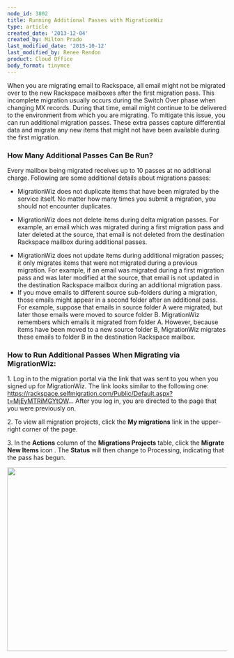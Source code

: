 ```yaml
---
node_id: 3802
title: Running Additional Passes with MigrationWiz
type: article
created_date: '2013-12-04'
created_by: Milton Prado
last_modified_date: '2015-10-12'
last_modified_by: Renee Rendon
product: Cloud Office
body_format: tinymce
---
```


When you are migrating email to Rackspace, all email might not be
migrated over to the new Rackspace mailboxes after the first migration
pass.  This incomplete migration usually occurs during the Switch Over
phase when changing MX records.  During that time, email might continue
to be delivered to the environment from which you are migrating.  To
mitigate this issue, you can run additional migration passes.  These
extra passes capture differential data and migrate any new items that
might not have been available during the first migration.

### How Many Additional Passes Can Be Run?

Every mailbox being migrated receives up to 10 passes at no additional
charge. Following are some additional details about migrations passes:

-   MigrationWiz does not duplicate items that have been migrated by the
    service itself. No matter how many times you submit a migration, you
    should not encounter duplicates.

<!-- -->

-   MigrationWiz does not delete items during delta migration passes.
    For example, an email which was migrated during a first migration
    pass and later deleted at the source, that email is not deleted from
    the destination Rackspace mailbox during additional passes.

<!-- -->

-   MigrationWiz does not update items during additional migration
    passes; it only migrates items that were not migrated during a
    previous migration. For example, if an email was migrated during a
    first migration pass and was later modified at the source, that
    email is not updated in the destination Rackspace mailbox during an
    additional migration pass.
-   If you move emails to different source sub-folders during a
    migration, those emails might appear in a second folder after an
    additional pass. For example, suppose that emails in source folder A
    were migrated, but later those emails were moved to source folder B.
    MigrationWiz remembers which emails it migrated from folder A.
    However, because items have been moved to a new source folder B,
    MigrationWiz migrates these emails to folder B in the destination
    Rackspace mailbox.

### How to Run Additional Passes When Migrating via MigrationWiz:

1\. Log in to the migration portal via the link that was sent to you when
you signed up for MigrationWiz.
The link looks similar to the following one:
https://rackspace.selfmigration.com/Public/Default.aspx?t=MjEyMTRiMGYtOW...
After you log in, you are directed to the page that you were previously
on.

2\. To view all migration projects, click the **My migrations** link in
the upper-right corner of the page.

3\. In the **Actions** column of the **Migrations Projects** table, click
the **Migrate New Items** icon .  The **Status** will then change to
Processing, indicating that the pass has begun.

<img src="https://8026b2e3760e2433679c-fffceaebb8c6ee053c935e8915a3fbe7.ssl.cf2.rackcdn.com/field/image/2013-12-04_1555%20copy.jpg" width="756" height="422" />



